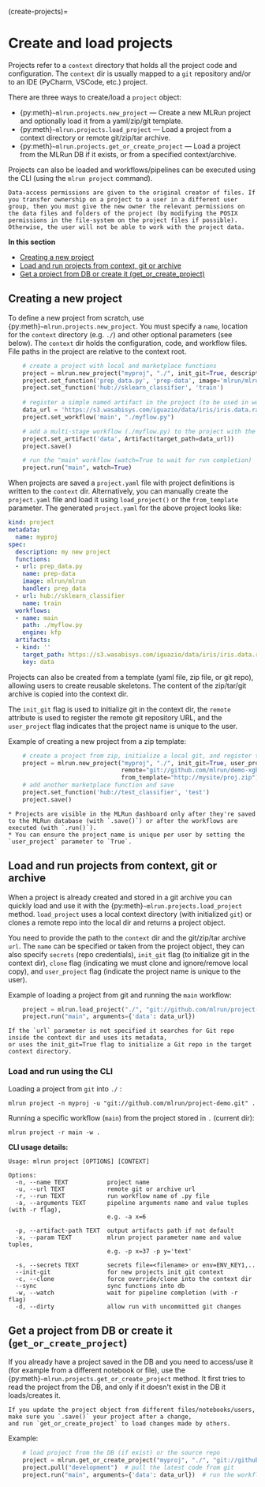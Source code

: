 (create-projects)=
# Create and load projects

Projects refer to a `context` directory that holds all the project code and configuration. The `context` dir is 
usually mapped to a `git` repository and/or to an IDE (PyCharm, VSCode, etc.) project.   

There are three ways to create/load a `project` object:
* {py:meth}`~mlrun.projects.new_project`  &mdash; Create a new MLRun project and optionally load it from a yaml/zip/git template.
* {py:meth}`~mlrun.projects.load_project` &mdash; Load a project from a context directory or remote git/zip/tar archive.
* {py:meth}`~mlrun.projects.get_or_create_project` &mdash; Load a project from the MLRun DB if it exists, or from a specified 
  context/archive. 

Projects can also be loaded and workflows/pipelines can be executed using the CLI (using the `mlrun project` command).

```{admonition} Note
Data-access permissions are given to the original creator of files. If you transfer ownership on a project to a user in a different user group, then you must give the new owner the relevant permissions on the data files and folders of the project (by modifying the POSIX permissions in the file-system on the project files if possible). Otherwise, the user will not be able to work with the project data.
```

**In this section**
- [Creating a new project](#creating-a-new-project)
- [Load and run projects from context, git or archive](#load-and-run-projects-from-context-git-or-archive)
- [Get a project from DB or create it (get_or_create_project)](#get-from-db-or-create-get-or-create-project)

## Creating a new project

To define a new project from scratch, use {py:meth}`~mlrun.projects.new_project`. You must specify a `name`, 
location for the `context` directory (e.g. `./`) and other optional parameters (see below).
The `context` dir holds the configuration, code, and workflow files. File paths in the project are relative to the context root.

```python
    # create a project with local and marketplace functions
    project = mlrun.new_project("myproj", "./", init_git=True, description="my new project")
    project.set_function('prep_data.py', 'prep-data', image='mlrun/mlrun', handler='prep_data')
    project.set_function('hub://sklearn_classifier', 'train')
    
    # register a simple named artifact in the project (to be used in workflows)  
    data_url = 'https://s3.wasabisys.com/iguazio/data/iris/iris.data.raw.csv'
    project.set_workflow('main', "./myflow.py")

    # add a multi-stage workflow (./myflow.py) to the project with the name 'main' and save the project 
    project.set_artifact('data', Artifact(target_path=data_url))
    project.save()

    # run the "main" workflow (watch=True to wait for run completion)
    project.run("main", watch=True)
```


When projects are saved a `project.yaml` file with project definitions is written to the `context` dir. Alternatively, you
can manually create the `project.yaml` file and load it using `load_project()` or the `from_template` parameter.
The generated `project.yaml` for the above project looks like:

```yaml
kind: project
metadata:
  name: myproj
spec:
  description: my new project
  functions:
  - url: prep_data.py
    name: prep-data
    image: mlrun/mlrun
    handler: prep_data
  - url: hub://sklearn_classifier
    name: train
  workflows:
  - name: main
    path: ./myflow.py
    engine: kfp
  artifacts:
  - kind: ''
    target_path: https://s3.wasabisys.com/iguazio/data/iris/iris.data.raw.csv
    key: data
```
 
Projects can also be created from a template (yaml file, zip file, or git repo), allowing users to create reusable skeletons. The
content of the zip/tar/git archive is copied into the context dir.

The `init_git` flag is used to initialize git in the context dir, the `remote` attribute is used to register the remote 
git repository URL, and the `user_project` flag indicates that the project name is unique to the user. 

Example of creating a new project from a zip template:

```python
    # create a project from zip, initialize a local git, and register the git remote path
    project = mlrun.new_project("myproj", "./", init_git=True, user_project=True,
                                remote="git://github.com/mlrun/demo-xgb-project.git",
                                from_template="http://mysite/proj.zip")
    # add another marketplace function and save
    project.set_function('hub://test_classifier', 'test')  
    project.save()      
```

```{admonition} Note
* Projects are visible in the MLRun dashboard only after they're saved to the MLRun database (with `.save()`) or after the workflows are executed (with `.run()`).
* You can ensure the project name is unique per user by setting the `user_project` parameter to `True`.
```

## Load and run projects from context, git or archive

When a project is already created and stored in a git archive you can quickly load and use it with the 
{py:meth}`~mlrun.projects.load_project` method. `load_project` uses a local context directory (with initialized `git`) 
or clones a remote repo into the local dir and returns a project object.

You need to provide the path to the `context` dir and the git/zip/tar archive `url`. The `name` can be specified or taken 
from the project object, they can also specify `secrets` (repo credentials), `init_git` flag (to initialize git in the context dir), 
`clone` flag (indicating we must clone and ignore/remove local copy), and `user_project` flag (indicate the project name is unique to the user).

Example of loading a project from git and running the `main` workflow:

```python
    project = mlrun.load_project("./", "git://github.com/mlrun/project-demo.git")
    project.run("main", arguments={'data': data_url})
```

```{admonition} Note
If the `url` parameter is not specified it searches for Git repo inside the context dir and uses its metadata, 
or uses the init_git=True flag to initialize a Git repo in the target context directory.
```

### Load and run using the CLI

Loading a project from `git` into `./` :

```
mlrun project -n myproj -u "git://github.com/mlrun/project-demo.git" .
```

Running a specific workflow (`main`) from the project stored in `.` (current dir):

```
mlrun project -r main -w .
```

**CLI usage details:**

```
Usage: mlrun project [OPTIONS] [CONTEXT]

Options:
  -n, --name TEXT           project name
  -u, --url TEXT            remote git or archive url
  -r, --run TEXT            run workflow name of .py file
  -a, --arguments TEXT      pipeline arguments name and value tuples (with -r flag),
                            e.g. -a x=6

  -p, --artifact-path TEXT  output artifacts path if not default
  -x, --param TEXT          mlrun project parameter name and value tuples,
                            e.g. -p x=37 -p y='text'

  -s, --secrets TEXT        secrets file=<filename> or env=ENV_KEY1,..
  --init-git                for new projects init git context
  -c, --clone               force override/clone into the context dir
  --sync                    sync functions into db
  -w, --watch               wait for pipeline completion (with -r flag)
  -d, --dirty               allow run with uncommitted git changes
```

## Get a project from DB or create it (`get_or_create_project`)

If you already have a project saved in the DB and you need to access/use it (for example from a different notebook or file), 
use the {py:meth}`~mlrun.projects.get_or_create_project` method. It first tries to read the project from the DB, 
and only if it doesn't exist in the DB it loads/creates it. 

```{admonition} Note
If you update the project object from different files/notebooks/users, make sure you `.save()` your project after a change, 
and run `get_or_create_project` to load changes made by others. 
```

Example:

```python
    # load project from the DB (if exist) or the source repo
    project = mlrun.get_or_create_project("myproj", "./", "git://github.com/mlrun/demo-xgb-project.git")
    project.pull("development")  # pull the latest code from git
    project.run("main", arguments={'data': data_url})  # run the workflow "main"
```

